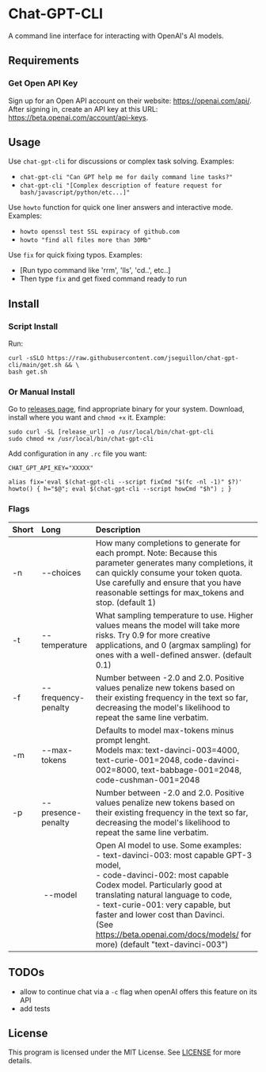 # Chat-GPT-CLI
A command line interface for interacting with OpenAI's AI models.

## Requirements

### Get Open API Key

Sign up for an Open API account on their website: https://openai.com/api/. After signing in, create an API key at this URL: https://beta.openai.com/account/api-keys. 

## Usage

Use `chat-gpt-cli` for discussions or complex task solving. Examples: 
* `chat-gpt-cli "Can GPT help me for daily command line tasks?"`
* `chat-gpt-cli "[Complex description of feature request for bash/javascript/python/etc...]"`

Use `howto` function for quick one liner answers and interactive mode. Examples:
* `howto openssl test SSL expiracy of github.com`
* `howto "find all files more than 30Mb"`

Use `fix` for quick fixing typos. Examples:
* [Run typo command like 'rrm', 'lls', 'cd..', etc..]
* Then type `fix` and get fixed command ready to run

## Install

### Script Install

Run:
```
curl -sSLO https://raw.githubusercontent.com/jseguillon/chat-gpt-cli/main/get.sh && \
bash get.sh
```

### Or Manual Install

Go to [releases page](https://github.com/jseguillon/chat-gpt-cli/releases), find appropriate binary for your system. Download, install where you want and `chmod +x` it. Example: 

```
sudo curl -SL [release_url] -o /usr/local/bin/chat-gpt-cli
sudo chmod +x /usr/local/bin/chat-gpt-cli
```

Add configuration in any `.rc` file you want:

```
CHAT_GPT_API_KEY="XXXXX"

alias fix='eval $(chat-gpt-cli --script fixCmd "$(fc -nl -1)" $?)'
howto() { h="$@"; eval $(chat-gpt-cli --script howCmd "$h") ; }
```

### Flags 

| Short   |     Long      |  Description |
|:----------|:-------------|:------|
|  -n | --choices          |  How many completions to generate for each prompt. Note: Because this parameter generates many completions, it can quickly consume your token quota. Use carefully and ensure that you have reasonable settings for max_tokens and stop. (default 1) |
|  -t | --temperature       |  What sampling temperature to use. Higher values means the model will take more risks.  Try 0.9 for more creative applications, and 0 (argmax sampling) for ones with a well-defined answer. (default 0.1) |
|  -f | --frequency-penalty |  Number between -2.0 and 2.0. Positive values penalize new tokens based on their existing frequency in the text so far, decreasing the model's likelihood to repeat the same line verbatim. |
|  -m | --max-tokens        |  Defaults to model max-tokens minus prompt lenght. <br/> Models max: text-davinci-003=4000, text-curie-001=2048, code-davinci-002=8000, text-babbage-001=2048, code-cushman-001=2048  |
|  -p | --presence-penalty   |  Number between -2.0 and 2.0. Positive values penalize new tokens based on their existing frequency in the text so far, decreasing the model's likelihood to repeat the same line verbatim. |
|     | --model |  Open AI model to use. Some examples:<br/> - text-davinci-003: most capable GPT-3 model, <br/>- code-davinci-002: most capable Codex model. Particularly good at translating natural language to code, <br/>- text-curie-001: very capable, but faster and lower cost than Davinci. <br/> (See https://beta.openai.com/docs/models/ for more) (default "text-davinci-003") | 

## TODOs

- allow to continue chat via a `-c` flag when openAI offers this feature on its API
- add tests 

## License

This program is licensed under the MIT License. See [LICENSE](LICENSE) for more details.
